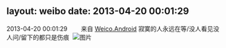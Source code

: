 layout: weibo
date: 2013-04-20 00:01:29
---
2013-04-20 00:01:29  &nbsp;&nbsp;&nbsp;&nbsp;&nbsp;&nbsp; 来自 <a href="http://app.weibo.com/t/feed/l4RWD" rel="nofollow">Weico.Android</a>
寂寞的人永远在等/没人看见没人问/留下的都只是伤痕 ​​​
![图片](https://ww4.sinaimg.cn/large/6d2a6003jw1e3vda1q6g2j20u00gvq4h.jpg)
